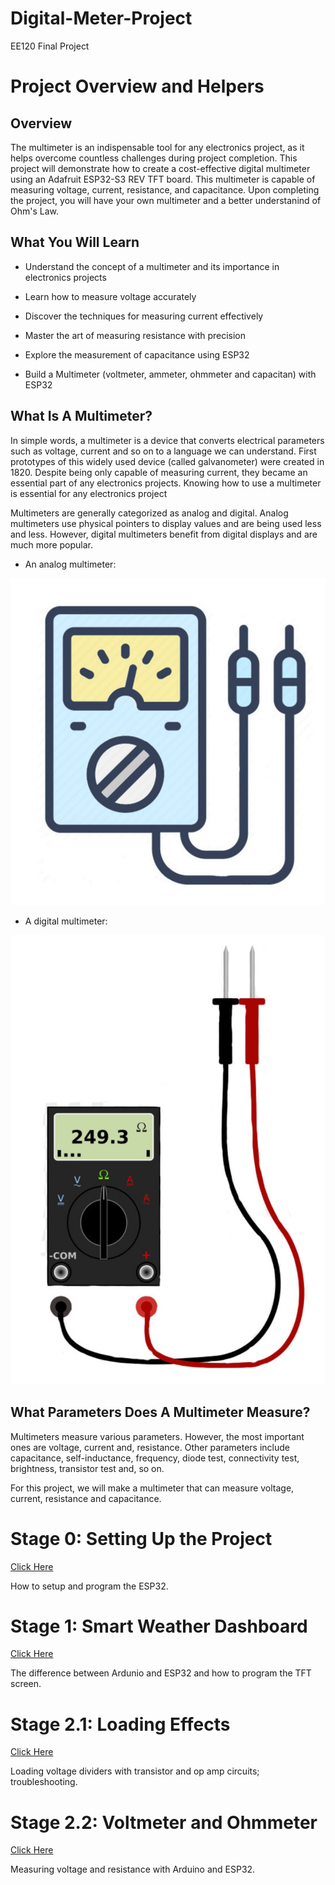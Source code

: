 # Digital-Meter-Project
EE120 Final Project 

# Project Overview and Helpers 

## Overview

The multimeter is an indispensable tool for any electronics project, as it helps overcome countless challenges during project completion. This project will demonstrate how to create a cost-effective digital multimeter using an Adafruit ESP32-S3 REV TFT board. This multimeter is capable of measuring voltage, current, resistance, and capacitance. Upon completing the project, you will have your own multimeter and a better understanind of Ohm's Law. 

## What You Will Learn 

- Understand the concept of a multimeter and its importance in electronics projects

- Learn how to measure voltage accurately

- Discover the techniques for measuring current effectively

- Master the art of measuring resistance with precision

- Explore the measurement of capacitance using ESP32

- Build a Multimeter (voltmeter, ammeter, ohmmeter and capacitan) with ESP32

## What Is A Multimeter?

In simple words, a multimeter is a device that converts electrical parameters such as voltage, current and so on to a language we can understand. First prototypes of this widely used device (called galvanometer) were created in 1820. Despite being only capable of measuring current, they became an essential part of any electronics projects. Knowing how to use a multimeter is essential for any electronics project

Multimeters are generally categorized as analog and digital. Analog multimeters use physical pointers to display values and are being used less and less. However, digital multimeters benefit from digital displays and are much more popular.

- An analog multimeter:

![Analog Meter](/assets/images/analog_meter.png)

- A digital multimeter:

![Digital Meter](/assets/images/digital_meter.png)


## What Parameters Does A Multimeter Measure?

Multimeters measure various parameters. However, the most important ones are voltage, current and, resistance. Other parameters include capacitance, self-inductance, frequency, diode test, connectivity test, brightness, transistor test and, so on.

For this project, we will make a multimeter that can measure voltage, current, resistance and capacitance.

# Stage 0: Setting Up the Project
[Click Here](https://github.com/SDSMT-EE120/Digital-Meter-Project/tree/main/Part0-Setup) 

How to setup and program the ESP32. 

# Stage 1: Smart Weather Dashboard 
[Click Here](https://github.com/SDSMT-EE120/Smart_Weather_Dashboard)

The difference between Ardunio and ESP32 and how to program the TFT screen. 

# Stage 2.1: Loading Effects
[Click Here](https://d2l.sdbor.edu/d2l/le/content/2015129/Home)

Loading voltage dividers with transistor and op amp circuits; troubleshooting.

# Stage 2.2: Voltmeter and Ohmmeter
[Click Here](https://github.com/SDSMT-EE120/Digital-Meter-Project/tree/main/Part2-Voltmeter%2BOhmmeter)

Measuring voltage and resistance with Arduino and ESP32.


